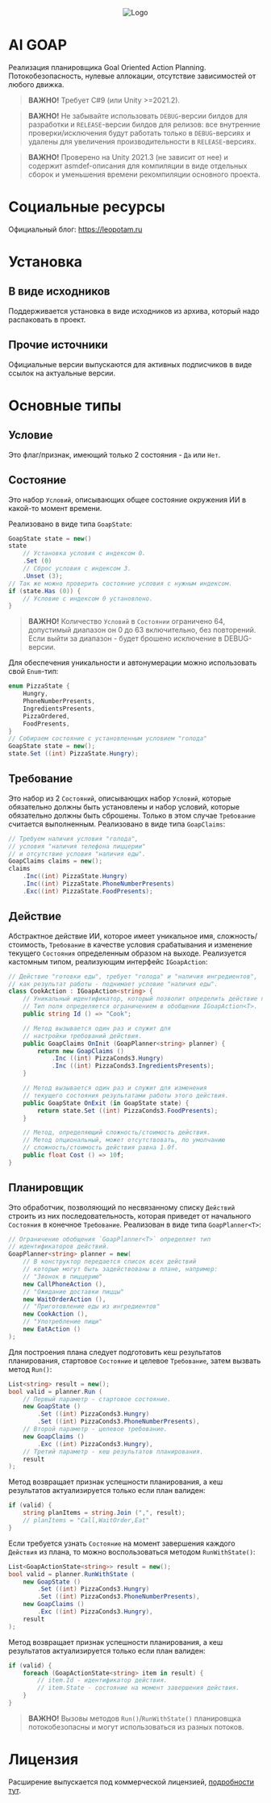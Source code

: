 <p align="center">
    <img src="./logo.png" alt="Logo">
</p>

# AI GOAP
Реализация планировщика Goal Oriented Action Planning. Потокобезопасность, нулевые аллокации, отсутствие зависимостей от любого движка.

> **ВАЖНО!** Требует C#9 (или Unity >=2021.2).

> **ВАЖНО!** Не забывайте использовать `DEBUG`-версии билдов для разработки и `RELEASE`-версии билдов для релизов: все внутренние проверки/исключения будут работать только в `DEBUG`-версиях и удалены для увеличения производительности в `RELEASE`-версиях.

> **ВАЖНО!** Проверено на Unity 2021.3 (не зависит от нее) и содержит asmdef-описания для компиляции в виде отдельных сборок и уменьшения времени рекомпиляции основного проекта.


# Социальные ресурсы
Официальный блог: https://leopotam.ru


# Установка


## В виде исходников
Поддерживается установка в виде исходников из архива, который надо распаковать в проект.


## Прочие источники
Официальные версии выпускаются для активных подписчиков в виде ссылок на актуальные версии.


# Основные типы 


## Условие
Это флаг/признак, имеющий только 2 состояния - `Да` или `Нет`.

## Состояние
Это набор `Условий`, описывающих общее состояние окружения ИИ в какой-то момент времени.

Реализовано в виде типа `GoapState`:
```c#
GoapState state = new()
state
    // Установка условия с индексом 0.
    .Set (0)
    // Сброс условия с индексом 3.
    .Unset (3);
// Так же можно проверить состояние условия с нужным индексом.
if (state.Has (0)) {
    // Условие с индексом 0 установлено.
}
```

> **ВАЖНО!** Количество `Условий` в `Состоянии` ограничено 64, допустимый диапазон он 0 до 63 включительно,
> без повторений. Если выйти за диапазон - будет брошено исключение в DEBUG-версии.

Для обеспечения уникальности и автонумерации можно использовать свой `Enum`-тип:
```c#
enum PizzaState {
    Hungry,
    PhoneNumberPresents,
    IngredientsPresents,
    PizzaOrdered,
    FoodPresents,
}
// Собираем состояние с установленным условием "голода"
GoapState state = new();
state.Set ((int) PizzaState.Hungry);
```


## Требование
Это набор из 2 `Состояний`, описывающих набор `Условий`, которые обязательно должны быть установлены и
набор условий, которые обязательно должны быть сброшены. Только в этом случае `Требование` считается выполненным.
Реализовано в виде типа `GoapClaims`:
```c#
// Требуем наличия условия "голода",
// условия "наличия телефона пиццерии"
// и отсутствие условия "наличия еды".
GoapClaims claims = new();
claims
    .Inc((int) PizzaState.Hungry)
    .Inc((int) PizzaState.PhoneNumberPresents)
    .Exc((int) PizzaState.FoodPresents);
```


## Действие
Абстрактное действие ИИ, которое имеет уникальное имя, сложность/стоимость, `Требование` в качестве условия срабатывания и изменение
текущего `Состояния` определенным образом на выходе.
Реализуется кастомным типом, реализующим интерфейс `IGoapAction`:
```c#
// Действие "готовки еды", требует "голода" и "наличия ингредиентов",
// как результат работы - поднимает условие "наличия еды".
class CookAction : IGoapAction<string> {
    // Уникальный идентификатор, который позволит определить действие позже.
    // Тип поля определяется ограничением в обобщении IGoapAction<T>.
    public string Id () => "Cook";

    // Метод вызывается один раз и служит для
    // настройки требований действия.
    public GoapClaims OnInit (GoapPlanner<string> planner) {
        return new GoapClaims ()
            .Inc ((int) PizzaConds3.Hungry)
            .Inc ((int) PizzaConds3.IngredientsPresents);
    }

    // Метод вызывается один раз и служит для изменения
    // текущего состояния результатами работы этого действия.
    public GoapState OnExit (in GoapState state) {
        return state.Set ((int) PizzaConds3.FoodPresents);
    }

    // Метод, определяющий сложность/стоимость действия.
    // Метод опциональный, может отсутствовать, по умолчанию
    // сложность/стоимость действия равна 1.0f.
    public float Cost () => 10f;
}
```


## Планировщик
Это обработчик, позволяющий по несвязанному списку `Действий` строить из
них последовательность, которая приведет от начального `Состояния` в конечное `Требование`.
Реализован в виде типа `GoapPlanner<T>`:
```c#
// Ограничение обобщения `GoapPlanner<T>` определяет тип
// идентификаторов действий.
GoapPlanner<string> planner = new(
    // В конструктор передается список всех действий
    // которые могут быть задействованы в плане, например:
    // "Звонок в пиццерию"
    new CallPhoneAction (),
    // "Ожидание доставки пиццы"
    new WaitOrderAction (),
    // "Приготовление еды из ингредиентов"
    new CookAction (),
    // "Употребление пищи"
    new EatAction ()
);
```

Для построения плана следует подготовить кеш результатов планирования, стартовое `Состояние`
и целевое `Требование`, затем вызвать метод `Run()`:
```c#
List<string> result = new();
bool valid = planner.Run (
    // Первый параметр - стартовое состояние.
    new GoapState ()
        .Set ((int) PizzaConds3.Hungry)
        .Set ((int) PizzaConds3.PhoneNumberPresents),
    // Второй параметр - целевое требование.
    new GoapClaims ()
        .Exc ((int) PizzaConds3.Hungry),
    // Третий параметр - кеш результатов планирования.
    result
);
```

Метод возвращает признак успешности планирования, а кеш результатов актуализируется только если план валиден:
```c#
if (valid) {
    string planItems = string.Join (",", result);
    // planItems = "Call,WaitOrder,Eat"
}
```

Если требуется узнать `Состояние` на момент завершения каждого `Действия` из плана, то можно воспользоваться
методом `RunWithState()`:
```c#
List<GoapActionState<string>> result = new();
bool valid = planner.RunWithState (
    new GoapState ()
        .Set ((int) PizzaConds3.Hungry)
        .Set ((int) PizzaConds3.PhoneNumberPresents),
    new GoapClaims ()
        .Exc ((int) PizzaConds3.Hungry),
    result
);
```

Метод возвращает признак успешности планирования, а кеш результатов актуализируется только если план валиден:
```c#
if (valid) {
    foreach (GoapActionState<string> item in result) {
        // item.Id - идентификатор действия.
        // item.State - состояние на момент завершения действия.
    }
}
```

> **ВАЖНО!** Вызовы методов `Run()`/`RunWithState()` планировщка потокобезопасны и могут использоваться из разных потоков.


# Лицензия
Расширение выпускается под коммерческой лицензией, [подробности тут](./LICENSE.md).
